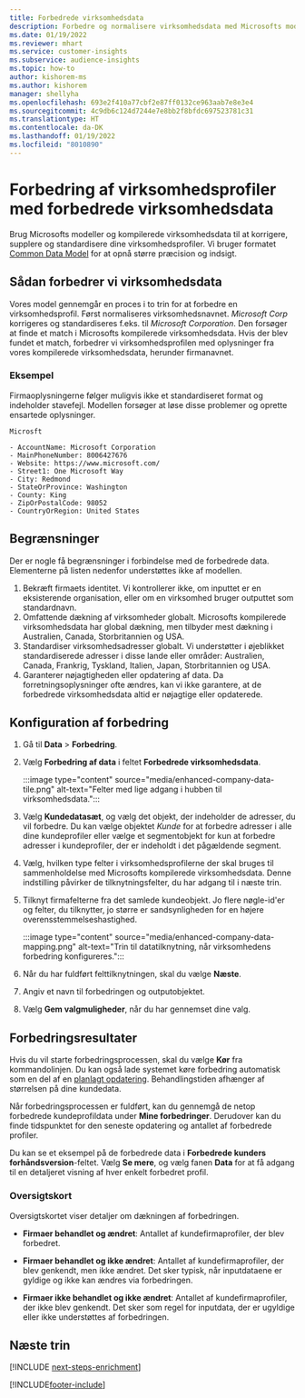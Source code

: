 ```yaml
---
title: Forbedrede virksomhedsdata
description: Forbedre og normalisere virksomhedsdata med Microsofts modeller.
ms.date: 01/19/2022
ms.reviewer: mhart
ms.service: customer-insights
ms.subservice: audience-insights
ms.topic: how-to
author: kishorem-ms
ms.author: kishorem
manager: shellyha
ms.openlocfilehash: 693e2f410a77cbf2e87ff0132ce963aab7e8e3e4
ms.sourcegitcommit: 4c9db6c124d7244e7e8bb2f8bfdc697523781c31
ms.translationtype: HT
ms.contentlocale: da-DK
ms.lasthandoff: 01/19/2022
ms.locfileid: "8010890"
---
```

# <a name="enrichment-of-company-profiles-with-enhanced-company-data"></a>Forbedring af virksomhedsprofiler med forbedrede virksomhedsdata

Brug Microsofts modeller og kompilerede virksomhedsdata til at korrigere, supplere og standardisere dine virksomhedsprofiler. Vi bruger formatet [Common Data Model](/common-data-model/schema/core/applicationcommon/account) for at opnå større præcision og indsigt.

## <a name="how-we-enhance-company-data"></a>Sådan forbedrer vi virksomhedsdata

Vores model gennemgår en proces i to trin for at forbedre en virksomhedsprofil. Først normaliseres virksomhedsnavnet. *Microsoft Corp* korrigeres og standardiseres f.eks. til *Microsoft Corporation*. Den forsøger at finde et match i Microsofts kompilerede virksomhedsdata. Hvis der blev fundet et match, forbedrer vi virksomhedsprofilen med oplysninger fra vores kompilerede virksomhedsdata, herunder firmanavnet.


### <a name="example"></a>Eksempel

Firmaoplysningerne følger muligvis ikke et standardiseret format og indeholder stavefejl. Modellen forsøger at løse disse problemer og oprette ensartede oplysninger.

```Input
Microsft
```

```Output
- AccountName: Microsoft Corporation
- MainPhoneNumber: 8006427676
- Website: https://www.microsoft.com/
- Street1: One Microsoft Way
- City: Redmond
- StateOrProvince: Washington
- County: King
- ZipOrPostalCode: 98052
- CountryOrRegion: United States
```

## <a name="limitations"></a>Begrænsninger

Der er nogle få begrænsninger i forbindelse med de forbedrede data. Elementerne på listen nedenfor understøttes ikke af modellen.

1.  Bekræft firmaets identitet. Vi kontrollerer ikke, om inputtet er en eksisterende organisation, eller om en virksomhed bruger outputtet som standardnavn.
2.  Omfattende dækning af virksomheder globalt. Microsofts kompilerede virksomhedsdata har global dækning, men tilbyder mest dækning i Australien, Canada, Storbritannien og USA.
3.  Standardiser virksomhedsadresser globalt. Vi understøtter i øjeblikket standardiserede adresser i disse lande eller områder: Australien, Canada, Frankrig, Tyskland, Italien, Japan, Storbritannien og USA.
4.  Garanterer nøjagtigheden eller opdatering af data. Da forretningsoplysninger ofte ændres, kan vi ikke garantere, at de forbedrede virksomhedsdata altid er nøjagtige eller opdaterede.

## <a name="configure-the-enrichment"></a>Konfiguration af forbedring

1. Gå til **Data** > **Forbedring**.

1. Vælg **Forbedring af data** i feltet **Forbedrede virksomhedsdata**.

   :::image type="content" source="media/enhanced-company-data-tile.png" alt-text="Felter med lige adgang i hubben til virksomhedsdata.":::

1. Vælg **Kundedatasæt**, og vælg det objekt, der indeholder de adresser, du vil forbedre. Du kan vælge objektet *Kunde* for at forbedre adresser i alle dine kundeprofiler eller vælge et segmentobjekt for kun at forbedre adresser i kundeprofiler, der er indeholdt i det pågældende segment.

1. Vælg, hvilken type felter i virksomhedsprofilerne der skal bruges til sammenholdelse med Microsofts kompilerede virksomhedsdata. Denne indstilling påvirker de tilknytningsfelter, du har adgang til i næste trin.

1.  Tilknyt firmafelterne fra det samlede kundeobjekt. Jo flere nøgle-id'er og felter, du tilknytter, jo større er sandsynligheden for en højere overensstemmelseshastighed.

    :::image type="content" source="media/enhanced-company-data-mapping.png" alt-text="Trin til datatilknytning, når virksomhedens forbedring konfigureres.":::

1. Når du har fuldført felttilknytningen, skal du vælge **Næste**.

1. Angiv et navn til forbedringen og outputobjektet.

1. Vælg **Gem valgmuligheder**, når du har gennemset dine valg.

## <a name="enrichment-results"></a>Forbedringsresultater

Hvis du vil starte forbedringsprocessen, skal du vælge **Kør** fra kommandolinjen. Du kan også lade systemet køre forbedring automatisk som en del af en [planlagt opdatering](system.md#schedule-tab). Behandlingstiden afhænger af størrelsen på dine kundedata.

Når forbedringsprocessen er fuldført, kan du gennemgå de netop forbedrede kundeprofildata under **Mine forbedringer**. Derudover kan du finde tidspunktet for den seneste opdatering og antallet af forbedrede profiler.

Du kan se et eksempel på de forbedrede data i **Forbedrede kunders forhåndsversion**-feltet. Vælg **Se mere**, og vælg fanen **Data** for at få adgang til en detaljeret visning af hver enkelt forbedret profil.

### <a name="overview-card"></a>Oversigtskort

Oversigtskortet viser detaljer om dækningen af forbedringen. 

* **Firmaer behandlet og ændret**: Antallet af kundefirmaprofiler, der blev forbedret.

* **Firmaer behandlet og ikke ændret**: Antallet af kundefirmaprofiler, der blev genkendt, men ikke ændret. Det sker typisk, når inputdataene er gyldige og ikke kan ændres via forbedringen.

* **Firmaer ikke behandlet og ikke ændret**: Antallet af kundefirmaprofiler, der ikke blev genkendt. Det sker som regel for inputdata, der er ugyldige eller ikke understøttes af forbedringen.

## <a name="next-steps"></a>Næste trin

[!INCLUDE [next-steps-enrichment](../includes/next-steps-enrichment.md)]

[!INCLUDE[footer-include](../includes/footer-banner.md)]
